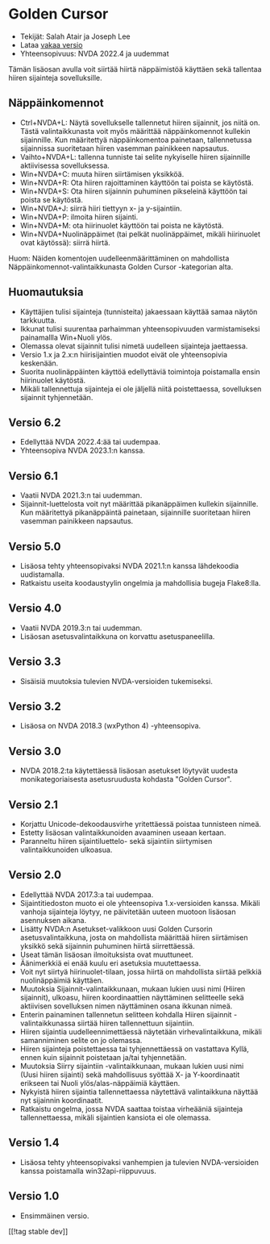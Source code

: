 # Golden Cursor #

* Tekijät: Salah Atair ja Joseph Lee
* Lataa [vakaa versio][1]
* Yhteensopivuus: NVDA 2022.4 ja uudemmat

Tämän lisäosan avulla voit siirtää hiirtä näppäimistöä käyttäen sekä
tallentaa hiiren sijainteja sovelluksille.

## Näppäinkomennot

* Ctrl+NVDA+L: Näytä sovellukselle tallennetut hiiren sijainnit, jos niitä
  on. Tästä valintaikkunasta voit myös määrittää näppäinkomennot kullekin
  sijainnille. Kun määritettyä näppäinkomentoa painetaan, tallennetussa
  sijainnissa suoritetaan hiiren vasemman painikkeen napsautus.
* Vaihto+NVDA+L: tallenna tunniste tai selite nykyiselle hiiren sijainnille
  aktiivisessa sovelluksessa.
* Win+NVDA+C: muuta hiiren siirtämisen yksikköä.
* Win+NVDA+R: Ota hiiren rajoittaminen käyttöön tai poista se käytöstä.
* Win+NVDA+S: Ota hiiren sijainnin puhuminen pikseleinä käyttöön tai poista
  se käytöstä.
* Win+NVDA+J: siirrä hiiri tiettyyn x- ja y-sijaintiin.
* Win+NVDA+P: ilmoita hiiren sijainti.
* Win+NVDA+M: ota hiirinuolet käyttöön tai poista ne käytöstä.
* Win+NVDA+Nuolinäppäimet (tai pelkät nuolinäppäimet, mikäli hiirinuolet
  ovat käytössä): siirrä hiirtä.

Huom: Näiden komentojen uudelleenmäärittäminen on mahdollista
Näppäinkomennot-valintaikkunasta Golden Cursor -kategorian alta.

## Huomautuksia

* Käyttäjien tulisi sijainteja (tunnisteita) jakaessaan käyttää samaa näytön
  tarkkuutta.
* Ikkunat tulisi suurentaa parhaimman yhteensopivuuden varmistamiseksi
  painamallla Win+Nuoli ylös.
* Olemassa olevat sijainnit tulisi nimetä uudelleen sijainteja jaettaessa.
* Versio 1.x ja 2.x:n hiirisijaintien muodot eivät ole yhteensopivia
  keskenään.
* Suorita nuolinäppäinten käyttöä edellyttäviä toimintoja poistamalla ensin
  hiirinuolet käytöstä.
* Mikäli tallennettuja sijainteja ei ole jäljellä niitä poistettaessa,
  sovelluksen sijainnit tyhjennetään.

## Versio 6.2

* Edellyttää NVDA 2022.4:ää tai uudempaa.
* Yhteensopiva NVDA 2023.1:n kanssa.

## Versio 6.1

* Vaatii NVDA 2021.3:n tai uudemman.
* Sijainnit-luettelosta voit nyt määrittää pikanäppäimen kullekin
  sijainnille. Kun määritettyä pikanäppäintä painetaan, sijainnille
  suoritetaan hiiren vasemman painikkeen napsautus.

## Versio 5.0

* Lisäosa tehty yhteensopivaksi NVDA 2021.1:n kanssa lähdekoodia
  uudistamalla.
* Ratkaistu useita koodaustyylin ongelmia ja mahdollisia bugeja Flake8:lla.

## Versio 4.0

* Vaatii NVDA 2019.3:n tai uudemman.
* Lisäosan asetusvalintaikkuna on korvattu asetuspaneelilla.

## Versio 3.3

* Sisäisiä muutoksia tulevien NVDA-versioiden tukemiseksi.

## Versio 3.2

* Lisäosa on NVDA 2018.3 (wxPython 4) -yhteensopiva.

## Versio 3.0

* NVDA 2018.2:ta käytettäessä lisäosan asetukset löytyvät uudesta
  monikategoriaisesta asetusruudusta kohdasta "Golden Cursor".

## Versio 2.1

* Korjattu Unicode-dekoodausvirhe yritettäessä poistaa tunnisteen nimeä.
* Estetty lisäosan valintaikkunoiden avaaminen useaan kertaan.
* Paranneltu hiiren sijaintiluettelo- sekä sijaintiin siirtymisen
  valintaikkunoiden ulkoasua.

## Versio 2.0

* Edellyttää NVDA 2017.3:a tai uudempaa.
* Sijaintitiedoston muoto ei ole yhteensopiva 1.x-versioiden kanssa. Mikäli
  vanhoja sijainteja löytyy, ne päivitetään uuteen muotoon lisäosan
  asennuksen aikana.
* Lisätty NVDA:n Asetukset-valikkoon uusi Golden Cursorin
  asetusvalintaikkuna, josta on mahdollista määrittää hiiren siirtämisen
  yksikkö sekä sijainnin puhuminen hiirtä siirrettäessä.
* Useat tämän lisäosan ilmoituksista ovat muuttuneet.
* Äänimerkkiä ei enää kuulu eri asetuksia muutettaessa.
* Voit nyt siirtyä hiirinuolet-tilaan, jossa hiirtä on mahdollista siirtää
  pelkkiä nuolinäppäimiä käyttäen.
* Muutoksia Sijainnit-valintaikkunaan, mukaan lukien uusi nimi (Hiiren
  sijainnit), ulkoasu, hiiren koordinaattien näyttäminen selitteelle sekä
  aktiivisen sovelluksen nimen näyttäminen osana ikkunan nimeä.
* Enterin painaminen tallennetun selitteen kohdalla Hiiren sijainnit
  -valintaikkunassa siirtää hiiren tallennettuun sijaintiin.
* Hiiren sijaintia uudelleennimettäessä näytetään virhevalintaikkuna, mikäli
  samanniminen selite on jo olemassa.
* Hiiren sijainteja poistettaessa tai tyhjennettäessä on vastattava Kyllä,
  ennen kuin sijainnit poistetaan ja/tai tyhjennetään.
* Muutoksia Siirry sijaintiin -valintaikkunaan, mukaan lukien uusi nimi
  (Uusi hiiren sijainti) sekä mahdollisuus syöttää X- ja Y-koordinaatit
  erikseen tai Nuoli ylös/alas-näppäimiä käyttäen.
* Nykyistä hiiren sijaintia tallennettaessa näytettävä valintaikkuna näyttää
  nyt sijainnin koordinaatit.
* Ratkaistu ongelma, jossa NVDA saattaa toistaa virheääniä sijainteja
  tallennettaessa, mikäli sijaintien kansiota ei ole olemassa.

## Versio 1.4

* Lisäosa tehty yhteensopivaksi vanhempien ja tulevien NVDA-versioiden
  kanssa poistamalla win32api-riippuvuus.

## Versio 1.0

* Ensimmäinen versio.

[[!tag stable dev]]

[1]: https://www.nvaccess.org/addonStore/legacy?file=goldenCursor
